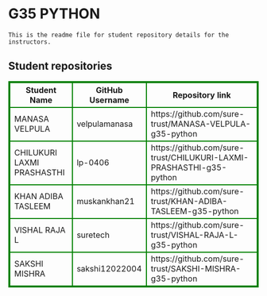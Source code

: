 # G35 PYTHON
    This is the readme file for student repository details for the instructors.
## Student repositories 
<table style="border : 2px solid green; width:100%;">
<tr >
<th style="border : 2px solid green;">Student Name</th>
<th style="border : 2px solid green;">GitHub Username</th>
<th style="border : 2px solid green;">Repository link</th>
</tr>
<tr style="border : 2px solid green;">
<td style="border : 2px solid green;">MANASA VELPULA</td> 

<td style="border : 2px solid green;">velpulamanasa</td> 

<td style="border : 2px solid green;">https://github.com/sure-trust/MANASA-VELPULA-g35-python</td> 
</tr>

<tr style="border : 2px solid green;">
<td style="border : 2px solid green;">CHILUKURI LAXMI PRASHASTHI</td> 

<td style="border : 2px solid green;">lp-0406</td> 

<td style="border : 2px solid green;">https://github.com/sure-trust/CHILUKURI-LAXMI-PRASHASTHI-g35-python</td> 
</tr>

<tr style="border : 2px solid green;">
<td style="border : 2px solid green;">KHAN ADIBA TASLEEM</td> 

<td style="border : 2px solid green;">muskankhan21</td> 

<td style="border : 2px solid green;">https://github.com/sure-trust/KHAN-ADIBA-TASLEEM-g35-python</td> 
</tr>

<tr style="border : 2px solid green;">
<td style="border : 2px solid green;">VISHAL RAJA L</td> 

<td style="border : 2px solid green;">suretech</td> 

<td style="border : 2px solid green;">https://github.com/sure-trust/VISHAL-RAJA-L-g35-python</td> 
</tr>

<tr style="border : 2px solid green;">
<td style="border : 2px solid green;">SAKSHI MISHRA</td> 

<td style="border : 2px solid green;">sakshi12022004</td> 

<td style="border : 2px solid green;">https://github.com/sure-trust/SAKSHI-MISHRA-g35-python</td> 
</tr>

